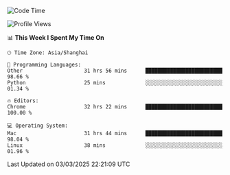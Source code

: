 <!--START_SECTION:waka-->
![Code Time](http://img.shields.io/badge/Code%20Time-3%2C580%20hrs%2012%20mins-blue)

![Profile Views](http://img.shields.io/badge/Profile%20Views-0-blue)

📊 **This Week I Spent My Time On** 

```text
🕑︎ Time Zone: Asia/Shanghai

💬 Programming Languages: 
Other                    31 hrs 56 mins      █████████████████████████   98.66 % 
Python                   25 mins             ░░░░░░░░░░░░░░░░░░░░░░░░░   01.34 % 

🔥 Editors: 
Chrome                   32 hrs 22 mins      █████████████████████████   100.00 % 

💻 Operating System: 
Mac                      31 hrs 44 mins      █████████████████████████   98.04 % 
Linux                    38 mins             ░░░░░░░░░░░░░░░░░░░░░░░░░   01.96 % 
```


 Last Updated on 03/03/2025 22:21:09 UTC
<!--END_SECTION:waka-->